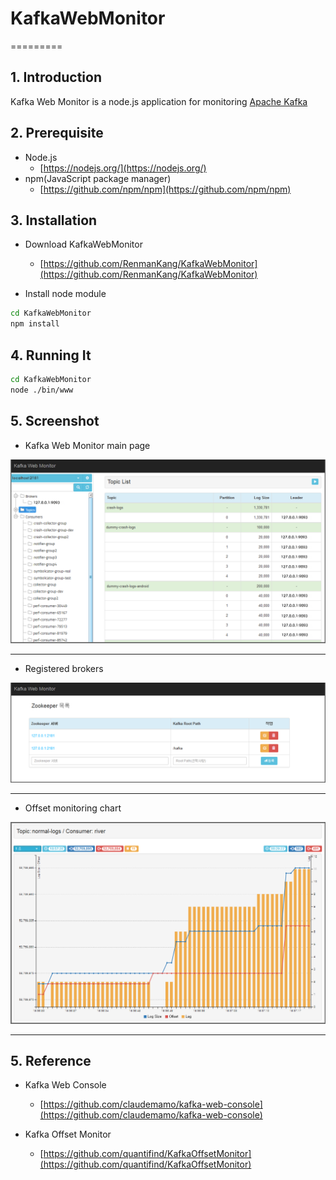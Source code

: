 # KafkaWebMonitor

=========

## 1. Introduction

Kafka Web Monitor is a node.js application for monitoring [Apache Kafka](http://kafka.apache.org/)

## 2. Prerequisite

- Node.js
	- [https://nodejs.org/](https://nodejs.org/)
- npm(JavaScript package manager) 
	- [https://github.com/npm/npm](https://github.com/npm/npm)

## 3. Installation

- Download KafkaWebMonitor  
	- [https://github.com/RenmanKang/KafkaWebMonitor](https://github.com/RenmanKang/KafkaWebMonitor)

- Install node module

```sh
cd KafkaWebMonitor
npm install
```

## 4. Running It

```sh
cd KafkaWebMonitor
node ./bin/www
```

## 5. Screenshot

- Kafka Web Monitor main page

![Main page](/img/main.png)

***

- Registered brokers

![Brokers](/img/addhost.png)

***

- Offset monitoring chart

![Offset monitoring chart](/img/chart.png)

***

## 5. Reference

- Kafka Web Console 
	- [https://github.com/claudemamo/kafka-web-console](https://github.com/claudemamo/kafka-web-console)
	
- Kafka Offset Monitor 
	- [https://github.com/quantifind/KafkaOffsetMonitor](https://github.com/quantifind/KafkaOffsetMonitor)
